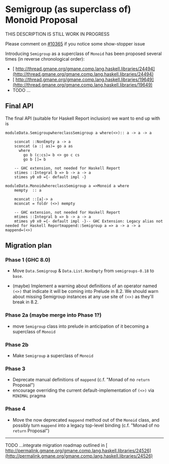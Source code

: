 # Semigroup (as superclass of) Monoid Proposal


THIS DESCRIPTION IS STILL WORK IN PROGRESS


Please comment on [\#10365](https://gitlab.haskell.org//ghc/ghc/issues/10365) if you notice some show-stopper issue


Introducing `Semigroup` as a superclass of `Monoid` has been proposed several times (in reverse chronological order):

- [ http://thread.gmane.org/gmane.comp.lang.haskell.libraries/24494](http://thread.gmane.org/gmane.comp.lang.haskell.libraries/24494)
- [ http://thread.gmane.org/gmane.comp.lang.haskell.libraries/19649](http://thread.gmane.org/gmane.comp.lang.haskell.libraries/19649)
- TODO ...

## Final API


The final API (suitable for Haskell Report inclusion) we want to end up with is

```
moduleData.SemigroupwhereclassSemigroup a where(<>):: a -> a -> a

    sconcat ::NonEmpty a -> a
    sconcat (a :| as)= go a as
      where
        go b (c:cs)= b <> go c cs
        go b []= b

    -- GHC extension, not needed for Haskell Report
    stimes ::Integral b => b -> a -> a
    stimes y0 x0 ={- default impl -}
```

```
moduleData.MonoidwhereclassSemigroup a =>Monoid a where
    mempty  :: a

    mconcat ::[a]-> a
    mconcat = foldr (<>) mempty

    -- GHC extension, not needed for Haskell Report
    mtimes ::Integral b => b -> a -> a
    mtimes y0 x0 ={- default impl -}-- GHC Extension: Legacy alias not needed for Haskell Reportmappend::Semigroup a => a -> a -> a
mappend=(<>)
```

## Migration plan

### Phase 1 (GHC 8.0)

- Move `Data.Semigroup` & `Data.List.NonEmpty` from `semigroups-0.18` to `base`.

- (maybe) Implement a warning about definitions of an operator named `(<>)` that indicate it will be coming into Prelude in 8.2. We should warn about missing Semigroup instances at any use site of `(<>)` as they'll break in 8.2.

### Phase 2a (maybe merge into Phase 1?)

- move `Semigroup` class into prelude in anticipation of it becoming a superclass of `Monoid`

### Phase 2b

- Make `Semigroup` a superclass of `Monoid`

### Phase 3

- Deprecate manual definitions of `mappend` (c.f. "Monad of no `return` Proposal") 
- encourage overriding the current default-implementation of `(<>)` via `MINIMAL` pragma

### Phase 4

- Move the now deprecated `mappend` method out of the `Monoid` class, and possibly turn `mappend` into a legacy top-level binding (c.f. "Monad of no `return` Proposal")

---

TODO ...integrate migration roadmap outlined in [ http://permalink.gmane.org/gmane.comp.lang.haskell.libraries/24526](http://permalink.gmane.org/gmane.comp.lang.haskell.libraries/24526)
